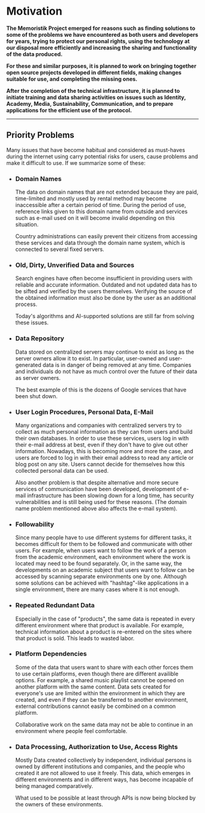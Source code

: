 # Motivation

**The Memoristik Project emerged for reasons such as finding solutions to some of the problems we have encountered as both users and developers for years, trying to protect our personal rights, using the technology at our disposal more efficiently and increasing the sharing and functionality of the data produced.**

**For these and similar purposes, it is planned to work on bringing together open source projects developed in different fields, making changes suitable for use, and completing the missing ones.**

**After the completion of the technical infrastructure, it is planned to initiate training and data sharing activities on issues such as Identity, Academy, Media, Sustainability, Communication, and to prepare applications for the efficient use of the protocol.**

---

## **Priority Problems**

Many issues that have become habitual and considered as must-haves during the internet using carry potential risks for users, cause problems and make it difficult to use. If we summarize some of these:

- ### Domain Names

    The data on domain names that are not extended because they are paid, time-limited and mostly used by rental method may become inaccessible after a certain period of time. During the period of use, reference links given to this domain name from outside and services such as e-mail used on it will become invalid depending on this situation.

    Country administrations can easily prevent their citizens from accessing these services and data through the domain name system, which is connected to several fixed servers.

- ### Old, Dirty, Unverified Data and Sources

    Search engines have often become insufficient in providing users with reliable and accurate information. Outdated and not updated data has to be sifted and verified by the users themselves. Verifying the source of the obtained information  must also be done by the user as an additional process.
    
    Today's algorithms and AI-supported solutions are still far from solving these issues.

- ### Data Repository

    Data stored on centralized servers may continue to exist as long as the server owners allow it to exist. In particular, user-owned and user-generated data is in danger of being removed at any time. Companies and individuals do not have as much control over the future of their data as server owners.
    
    The best example of this is the dozens of Google services that have been shut down.

- ### User Login Procedures, Personal Data, E-Mail

    Many organizations and companies with centralized servers try to collect as much personal information as they can from users and build their own databases. In order to use these services, users log in with their e-mail address at best, even if they don't have to give out other information. Nowadays, this is becoming more and more the case, and users are forced to log in with their email address to read any article or blog post on any site. Users cannot decide for themselves how this collected personal data can be used. 
    
    Also another problem is that despite alternative and more secure services of communication have been developed, development of e-mail infrastructure has been slowing down for a long time, has security vulnerabilities and is still being used for these reasons.
    (The domain name problem mentioned above also affects the e-mail system).

- ### Followability

    Since many people have to use different systems for different tasks, it becomes difficult for them to be followed and communicate with other users. For example, when users want to follow the work of a person from the academic environment, each environment where the work is located may need to be found separately. Or, in the same way, the developments on an academic subject that users want to follow can be accessed by scanning separate environments one by one. Although some solutions can be achieved with "hashtag"-like applications in a single environment, there are many cases where it is not enough.

- ### Repeated Redundant Data

    Especially in the case of "products", the same data is repeated in every different environment where that product is available. For example, technical information about a product is re-entered on the sites where that product is sold. This leads to wasted labor.


- ### Platform Dependencies

    Some of the data that users want to share with each other forces them to use certain platforms, even though there are different availible options. For example, a shared music playlist cannot be opened on another platform with the same content. Data sets created for everyone's use are limited within the environment in which they are created, and even if they can be transferred to another environment, external contributions cannot easily be combined on a common platform. 
    
    Collaborative work on the same data may not be able to continue in an environment where people feel comfortable.

- ### Data Processing, Authorization to Use, Access Rights

    Mostly Data created collectively by independent, individual persons is owned by different institutions and companies, and the people who created it are not allowed to use it freely. 
    This data, which emerges in different environments and in different ways, has become incapable of being managed comparatively.
    
    What used to be possible at least through APIs is now being blocked by the owners of these environments.

